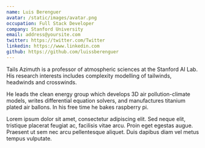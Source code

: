 ```yaml
---
name: Luis Berenguer
avatar: /static/images/avatar.png
occupation: Full Stack Developer
company: Stanford University
email: address@yoursite.com
twitter: https://twitter.com/Twitter
linkedin: https://www.linkedin.com
github: https://github.com/luissberenguer
---
```


Tails Azimuth is a professor of atmospheric sciences at the Stanford AI Lab. His research interests includes complexity modelling of tailwinds, headwinds and crosswinds.

He leads the clean energy group which develops 3D air pollution-climate models, writes differential equation solvers, and manufactures titanium plated air ballons. In his free time he bakes raspberry pi.

Lorem ipsum dolor sit amet, consectetur adipiscing elit. Sed neque elit, tristique placerat feugiat ac, facilisis vitae arcu. Proin eget egestas augue. Praesent ut sem nec arcu pellentesque aliquet. Duis dapibus diam vel metus tempus vulputate.

